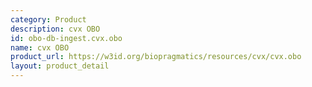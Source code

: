 ```yaml
---
category: Product
description: cvx OBO
id: obo-db-ingest.cvx.obo
name: cvx OBO
product_url: https://w3id.org/biopragmatics/resources/cvx/cvx.obo
layout: product_detail
---
```


